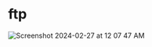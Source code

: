 # ftp

![Screenshot 2024-02-27 at 12 07 47 AM](https://github.com/saltlake1/ftp/assets/40606727/b9b357f9-d8a6-47d0-88f9-80c285e48b52)
